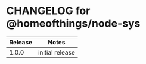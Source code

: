 # CHANGELOG for @homeofthings/node-sys

| Release | Notes           |
| ------- | --------------- |
| 1.0.0   | initial release |
